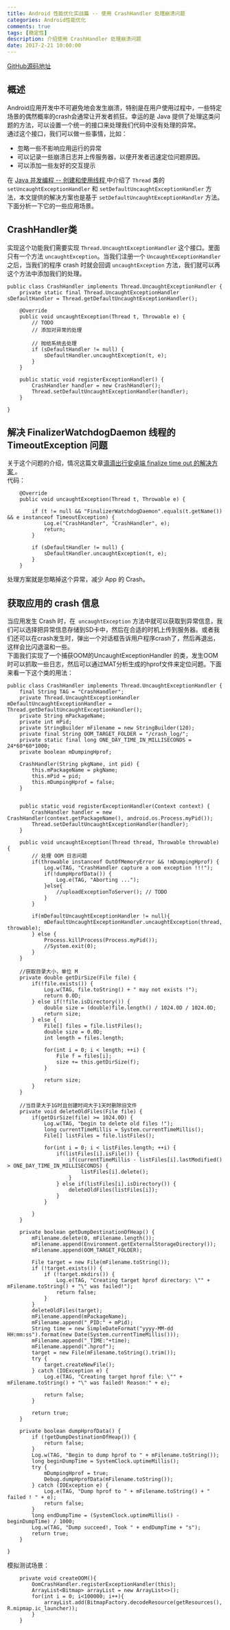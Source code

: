 ```yaml
---
title: Android 性能优化实战篇 -- 使用 CrashHandler 处理崩溃问题
categories: Android性能优化
comments: true
tags: [稳定性]
description: 介绍使用 CrashHandler 处理崩溃问题
date: 2017-2-21 10:00:00
---
```


[GitHub源码地址](https://github.com/heqiangflytosky/AndroidUtils)

## 概述

Android应用开发中不可避免地会发生崩溃，特别是在用户使用过程中，一些特定场景的偶然概率的crash会通常让开发者抓狂。幸运的是 Java 提供了处理这类问题的方法，可以设置一个统一的接口来处理我们代码中没有处理的异常。    
通过这个接口，我们可以做一些事情，比如：    

 - 忽略一些不影响应用运行的异常
 - 可以记录一些崩溃日志并上传服务器，以便开发者迅速定位问题原因。 
 - 可以添加一些友好的交互提示

在 [Java 并发编程 -- 创建和使用线程 ](http://www.heqiangfly.com/2015/07/02/java-thread-how-to-create-thread/) 中介绍了 `Thread` 类的 `setUncaughtExceptionHandler` 和 `setDefaultUncaughtExceptionHandler` 方法，本文提供的解决方案也是基于 `setDefaultUncaughtExceptionHandler` 方法。    
下面分析一下它的一些应用场景。    

## CrashHandler类

实现这个功能我们需要实现 `Thread.UncaughtExceptionHandler` 这个接口。里面只有一个方法 `uncaughtException`。当我们注册一个 `UncaughtExceptionHandler` 之后，当我们的程序 crash 时就会回调 `uncaughtException` 方法，我们就可以再这个方法中添加我们的处理。    

```
public class CrashHandler implements Thread.UncaughtExceptionHandler {
    private static final Thread.UncaughtExceptionHandler sDefaultHandler = Thread.getDefaultUncaughtExceptionHandler();

    @Override
    public void uncaughtException(Thread t, Throwable e) {
        // TODO
        // 添加对异常的处理
        
        // 抛给系统去处理
        if (sDefaultHandler != null) {
            sDefaultHandler.uncaughtException(t, e);
        }
    }
    
    public static void registerExceptionHandler() {
        CrashHandler handler = new CrashHandler();
        Thread.setDefaultUncaughtExceptionHandler(handler);
    }
    
}
```

## 解决 FinalizerWatchdogDaemon 线程的 TimeoutException 问题

关于这个问题的介绍，情况这篇文章[滴滴出行安卓端 finalize time out 的解决方案 ](https://mp.weixin.qq.com/s/uFcFYO2GtWWiblotem2bGg)。    
代码：

```
    @Override
    public void uncaughtException(Thread t, Throwable e) {

        if (t != null && "FinalizerWatchdogDaemon".equals(t.getName()) && e instanceof TimeoutException) {
            Log.e("CrashHandler", "CrashHandler", e);
            return;
        }

        if (sDefaultHandler != null) {
            sDefaultHandler.uncaughtException(t, e);
        }
    }
```

处理方案就是忽略掉这个异常，减少 App 的 Crash。    

## 获取应用的 crash 信息

当应用发生 Crash 时，在` uncaughtException` 方法中就可以获取到异常信息，我们可以选择把异常信息存储到SD卡中，然后在合适的时机上传到服务器。或者我们还可以在crash发生时，弹出一个对话框告诉用户程序crash了，然后再退出，这样会比闪退温和一些。    
下面我们实现了一个捕获OOM的UncaughtExceptionHandler 的类，发生OOM时可以抓取一些日志，然后可以通过MAT分析生成的hprof文件来定位问题。下面来看一下这个类的用法：    

```
public class CrashHandler implements Thread.UncaughtExceptionHandler {
    final String TAG = "CrashHandler";
    private Thread.UncaughtExceptionHandler mDefaultUncaughtExceptionHandler = Thread.getDefaultUncaughtExceptionHandler();
    private String mPackageName;
    private int mPid;
    private StringBuilder mFilename = new StringBuilder(120);
    private final String OOM_TARGET_FOLDER = "/crash_log/";
    private static final long ONE_DAY_TIME_IN_MILLISECONDS = 24*60*60*1000;
    private boolean mDumpingHprof;

    CrashHandler(String pkgName, int pid) {
        this.mPackageName = pkgName;
        this.mPid = pid;
        this.mDumpingHprof = false;
    }


    public static void registerExceptionHandler(Context context) {
        CrashHandler handler = new CrashHandler(context.getPackageName(), android.os.Process.myPid());
        Thread.setDefaultUncaughtExceptionHandler(handler);
    }

    public void uncaughtException(Thread thread, Throwable throwable) {
        // 处理 OOM 日志问题
        if(throwable instanceof OutOfMemoryError && !mDumpingHprof) {
            Log.w(TAG, "CrashHandler capture a oom exception !!!");
            if(!dumpHprofData()) {
                Log.e(TAG, "Aborting ...");
            }else{
                //uploadExceptionToServer(); // TODO
            }
        }

        if(mDefaultUncaughtExceptionHandler != null){
            mDefaultUncaughtExceptionHandler.uncaughtException(thread, throwable);
        } else {
            Process.killProcess(Process.myPid());
            //System.exit(0);
        }
    }

    //获取目录大小，单位 M
    private double getDirSize(File file) {
        if(!file.exists()) {
            Log.w(TAG, file.toString() + " may not exists !");
            return 0.0D;
        } else if(!file.isDirectory()) {
            double size = (double)file.length() / 1024.0D / 1024.0D;
            return size;
        } else {
            File[] files = file.listFiles();
            double size = 0.0D;
            int length = files.length;

            for(int i = 0; i < length; ++i) {
                File f = files[i];
                size += this.getDirSize(f);
            }

            return size;
        }
    }

    //当目录大于1G时且创建时间大于1天时删除旧文件
    private void deleteOldFiles(File file) {
        if(getDirSize(file) >= 1024.0D) {
            Log.w(TAG, "begin to delete old files !");
            long currentTimeMillis = System.currentTimeMillis();
            File[] listFiles = file.listFiles();

            for(int i = 0; i < listFiles.length; ++i) {
                if(listFiles[i].isFile()) {
                    if(currentTimeMillis - listFiles[i].lastModified() > ONE_DAY_TIME_IN_MILLISECONDS) {
                        listFiles[i].delete();
                    }
                } else if(listFiles[i].isDirectory()) {
                    deleteOldFiles(listFiles[i]);
                }
            }

        }
    }

    private boolean getDumpDestinationOfHeap() {
        mFilename.delete(0, mFilename.length());
        mFilename.append(Environment.getExternalStorageDirectory());
        mFilename.append(OOM_TARGET_FOLDER);

        File target = new File(mFilename.toString());
        if (!target.exists()) {
            if (!target.mkdirs()) {
                Log.e(TAG, "Creating target hprof directory: \"" + mFilename.toString() + "\" was failed!");
                return false;
            }
        }
        deleteOldFiles(target);
        mFilename.append(mPackageName);
        mFilename.append("_PID:" + mPid);
        String time = new SimpleDateFormat("yyyy-MM-dd HH:mm:ss").format(new Date(System.currentTimeMillis()));
        mFilename.append("_TIME:"+time);
        mFilename.append(".hprof");
        target = new File(mFilename.toString().trim());
        try {
            target.createNewFile();
        } catch (IOException e) {
            Log.e(TAG, "Creating target hprof file: \"" + mFilename.toString() + "\" was failed! Reason:" + e);

            return false;
        }

        return true;
    }

    private boolean dumpHprofData() {
        if (!getDumpDestinationOfHeap()) {
            return false;
        }
        Log.w(TAG, "Begin to dump hprof to " + mFilename.toString());
        long beginDumpTime = SystemClock.uptimeMillis();
        try {
            mDumpingHprof = true;
            Debug.dumpHprofData(mFilename.toString());
        } catch (IOException e) {
            Log.e(TAG, "Dump hprof to " + mFilename.toString() + " failed ! " + e);
            return false;
        }
        long endDumpTime = (SystemClock.uptimeMillis() - beginDumpTime) / 1000;
        Log.w(TAG, "Dump succeed!, Took " + endDumpTime + "s");
        return true;
    }

}

```

模拟测试场景：

```
    private void createOOM(){
        OomCrashHandler.registerExceptionHandler(this);
        ArrayList<Bitmap> arrayList = new ArrayList<>();
        for(int i = 0; i<100000; i++){
            arrayList.add(BitmapFactory.decodeResource(getResources(), R.mipmap.ic_launcher));
        }
    }
```